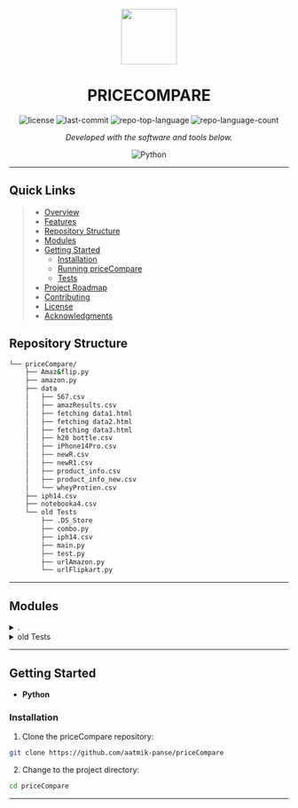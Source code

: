 <p align="center">
  <img src="https://cdn-icons-png.flaticon.com/512/6295/6295417.png" width="100" />
</p>
<p align="center">
    <h1 align="center">PRICECOMPARE</h1>
</p>

<p align="center">
	<img src="https://img.shields.io/github/license/aatmik-panse/priceCompare?style=flat&color=0080ff" alt="license">
	<img src="https://img.shields.io/github/last-commit/aatmik-panse/priceCompare?style=flat&logo=git&logoColor=white&color=0080ff" alt="last-commit">
	<img src="https://img.shields.io/github/languages/top/aatmik-panse/priceCompare?style=flat&color=0080ff" alt="repo-top-language">
	<img src="https://img.shields.io/github/languages/count/aatmik-panse/priceCompare?style=flat&color=0080ff" alt="repo-language-count">
<p>
<p align="center">
		<em>Developed with the software and tools below.</em>
</p>
<p align="center">
	<img src="https://img.shields.io/badge/Python-3776AB.svg?style=flat&logo=Python&logoColor=white" alt="Python">
</p>
<hr>

##  Quick Links

> - [ Overview](#-overview)
> - [ Features](#-features)
> - [ Repository Structure](#-repository-structure)
> - [ Modules](#-modules)
> - [ Getting Started](#-getting-started)
>   - [ Installation](#-installation)
>   - [ Running priceCompare](#-running-priceCompare)
>   - [ Tests](#-tests)
> - [ Project Roadmap](#-project-roadmap)
> - [ Contributing](#-contributing)
> - [ License](#-license)
> - [ Acknowledgments](#-acknowledgments)




##  Repository Structure

```sh
└── priceCompare/
    ├── Amaz&flip.py
    ├── amazon.py
    ├── data
    │   ├── 567.csv
    │   ├── amazResults.csv
    │   ├── fetching data1.html
    │   ├── fetching data2.html
    │   ├── fetching data3.html
    │   ├── h20 bottle.csv
    │   ├── iPhone14Pro.csv
    │   ├── newR.csv
    │   ├── newR1.csv
    │   ├── product_info.csv
    │   ├── product_info_new.csv
    │   └── wheyProtien.csv
    ├── iph14.csv
    ├── notebooka4.csv
    └── old Tests
        ├── .DS_Store
        ├── combo.py
        ├── iph14.csv
        ├── main.py
        ├── test.py
        ├── urlAmazon.py
        └── urlFlipkart.py
```

---

##  Modules

<details closed><summary>.</summary>

| File                                                                                  | Summary                                  |
| ---                                                                                   | ---                                      |
| [amazon.py](https://github.com/aatmik-panse/priceCompare/blob/master/amazon.py)       |   `amazon.py`    |
| [Amaz&flip.py](https://github.com/aatmik-panse/priceCompare/blob/master/Amaz&flip.py) |   `Amaz&flip.py` |

</details>

<details closed><summary>old Tests</summary>

| File                                                                                                | Summary                                              |
| ---                                                                                                 | ---                                                  |
| [main.py](https://github.com/aatmik-panse/priceCompare/blob/master/old Tests/main.py)               |   `old Tests/main.py`        |
| [urlFlipkart.py](https://github.com/aatmik-panse/priceCompare/blob/master/old Tests/urlFlipkart.py) |   `old Tests/urlFlipkart.py` |
| [urlAmazon.py](https://github.com/aatmik-panse/priceCompare/blob/master/old Tests/urlAmazon.py)     |   `old Tests/urlAmazon.py`   |
| [combo.py](https://github.com/aatmik-panse/priceCompare/blob/master/old Tests/combo.py)             |   `old Tests/combo.py`       |
| [test.py](https://github.com/aatmik-panse/priceCompare/blob/master/old Tests/test.py)               |   `old Tests/test.py`        |

</details>

---

##  Getting Started

* **Python**

###  Installation

1. Clone the priceCompare repository:

```sh
git clone https://github.com/aatmik-panse/priceCompare
```

2. Change to the project directory:

```sh
cd priceCompare
```


---
